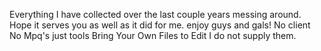 Everything I have collected over the last couple years messing around. Hope it serves you as well as it did for me. enjoy guys and gals!
No client No Mpq's just tools Bring Your Own Files to Edit I do not supply them.
